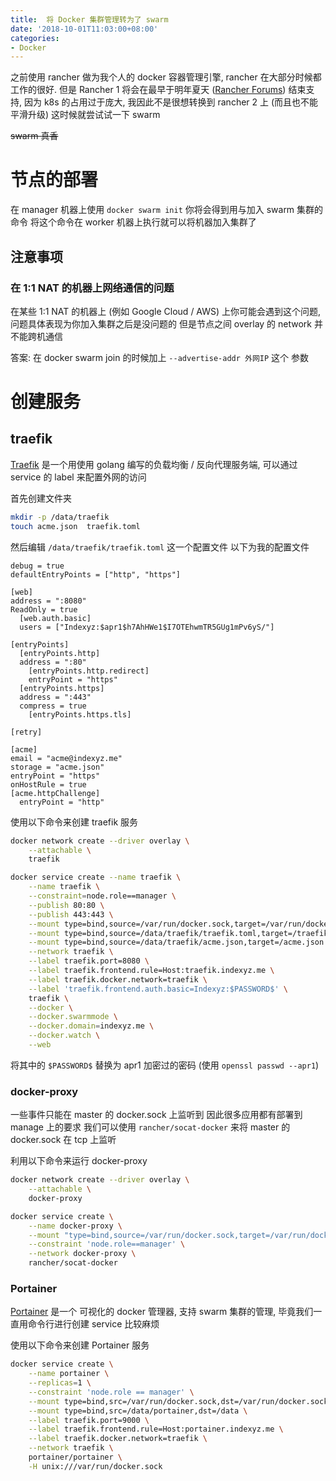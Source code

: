 ```yaml
---
title:  将 Docker 集群管理转为了 swarm
date: '2018-10-01T11:03:00+08:00'
categories:
- Docker
---
```

之前使用 rancher 做为我个人的 docker 容器管理引擎, rancher 在大部分时候都工作的很好. 但是 Rancher 1 将会在最早于明年夏天 ([Rancher Forums][1]) 结束支持, 因为 k8s 的占用过于庞大, 我因此不是很想转换到 rancher 2 上 (而且也不能平滑升级) 这时候就尝试试一下 swarm

~~swarm 真香~~

<!--more-->


# 节点的部署
在 manager 机器上使用 `docker swarm init` 你将会得到用与加入 swarm 集群的命令 将这个命令在 worker 机器上执行就可以将机器加入集群了
## 注意事项
### 在 1:1 NAT 的机器上网络通信的问题
在某些 1:1 NAT 的机器上 (例如 Google Cloud / AWS) 上你可能会遇到这个问题, 问题具体表现为你加入集群之后是没问题的 但是节点之间 overlay 的 network 并不能跨机通信

答案: 在 docker swarm join 的时候加上 `--advertise-addr 外网IP` 这个 参数

# 创建服务
## traefik
[Traefik][2] 是一个用使用 golang 编写的负载均衡 / 反向代理服务端, 可以通过 service 的 label 来配置外网的访问

首先创建文件夹
```bash
mkdir -p /data/traefik
touch acme.json  traefik.toml
```

然后编辑 `/data/traefik/traefik.toml` 这一个配置文件 以下为我的配置文件
```plain
debug = true
defaultEntryPoints = ["http", "https"]

[web]
address = ":8080"
ReadOnly = true
  [web.auth.basic]
  users = ["Indexyz:$apr1$h7AhHWe1$I7OTEhwmTR5GUg1mPv6yS/"]

[entryPoints]
  [entryPoints.http]
  address = ":80"
    [entryPoints.http.redirect]
    entryPoint = "https"
  [entryPoints.https]
  address = ":443"
  compress = true
    [entryPoints.https.tls]

[retry]

[acme]
email = "acme@indexyz.me"
storage = "acme.json"
entryPoint = "https"
onHostRule = true
[acme.httpChallenge]
  entryPoint = "http"
```

使用以下命令来创建 traefik 服务
```bash
docker network create --driver overlay \
    --attachable \
    traefik

docker service create --name traefik \
    --name traefik \
    --constraint=node.role==manager \
    --publish 80:80 \
    --publish 443:443 \
    --mount type=bind,source=/var/run/docker.sock,target=/var/run/docker.sock \
    --mount type=bind,source=/data/traefik/traefik.toml,target=/traefik.toml \
    --mount type=bind,source=/data/traefik/acme.json,target=/acme.json \
    --network traefik \
    --label traefik.port=8080 \
    --label traefik.frontend.rule=Host:traefik.indexyz.me \
    --label traefik.docker.network=traefik \
    --label 'traefik.frontend.auth.basic=Indexyz:$PASSWORD$' \
    traefik \
    --docker \
    --docker.swarmmode \
    --docker.domain=indexyz.me \
    --docker.watch \
    --web

```
将其中的 `$PASSWORD$` 替换为 apr1 加密过的密码 (使用 `openssl passwd --apr1`)

### docker-proxy
一些事件只能在 master 的 docker.sock 上监听到 因此很多应用都有部署到 manage 上的要求 我们可以使用 `rancher/socat-docker` 来将 master 的 docker.sock 在 tcp 上监听

利用以下命令来运行 docker-proxy
```bash
docker network create --driver overlay \
    --attachable \
    docker-proxy

docker service create \
    --name docker-proxy \
    --mount "type=bind,source=/var/run/docker.sock,target=/var/run/docker.sock" \
    --constraint 'node.role==manager' \
    --network docker-proxy \
    rancher/socat-docker
```

### Portainer
[Portainer][3] 是一个 可视化的 docker 管理器, 支持 swarm 集群的管理, 毕竟我们一直用命令行进行创建 service 比较麻烦

使用以下命令来创建 Portainer 服务
```bash
docker service create \
    --name portainer \
    --replicas=1 \
    --constraint 'node.role == manager' \
    --mount type=bind,src=/var/run/docker.sock,dst=/var/run/docker.sock \
    --mount type=bind,src=/data/portainer,dst=/data \
    --label traefik.port=9000 \
    --label traefik.frontend.rule=Host:portainer.indexyz.me \
    --label traefik.docker.network=traefik \
    --network traefik \
    portainer/portainer \
    -H unix:///var/run/docker.sock
```


  [1]: https://forums.rancher.com/t/future-support-for-rancher-1-x-cattle/7442
  [2]: https://traefik.io/
  [3]: https://portainer.io/
